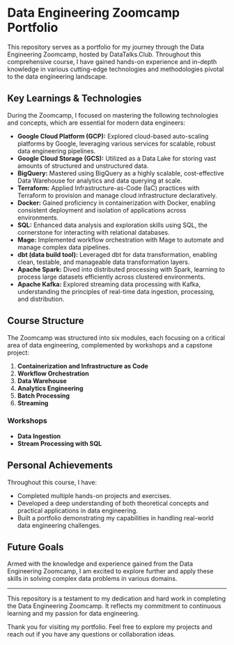 # Data Engineering Zoomcamp Portfolio

This repository serves as a portfolio for my journey through the Data Engineering Zoomcamp, hosted by DataTalks.Club. Throughout this comprehensive course, I have gained hands-on experience and in-depth knowledge in various cutting-edge technologies and methodologies pivotal to the data engineering landscape.

## Key Learnings & Technologies

During the Zoomcamp, I focused on mastering the following technologies and concepts, which are essential for modern data engineers:

- **Google Cloud Platform (GCP):** Explored cloud-based auto-scaling platforms by Google, leveraging various services for scalable, robust data engineering pipelines.
- **Google Cloud Storage (GCS):** Utilized as a Data Lake for storing vast amounts of structured and unstructured data.
- **BigQuery:** Mastered using BigQuery as a highly scalable, cost-effective Data Warehouse for analytics and data querying at scale.
- **Terraform:** Applied Infrastructure-as-Code (IaC) practices with Terraform to provision and manage cloud infrastructure declaratively.
- **Docker:** Gained proficiency in containerization with Docker, enabling consistent deployment and isolation of applications across environments.
- **SQL:** Enhanced data analysis and exploration skills using SQL, the cornerstone for interacting with relational databases.
- **Mage:** Implemented workflow orchestration with Mage to automate and manage complex data pipelines.
- **dbt (data build tool):** Leveraged dbt for data transformation, enabling clean, testable, and manageable data transformation layers.
- **Apache Spark:** Dived into distributed processing with Spark, learning to process large datasets efficiently across clustered environments.
- **Apache Kafka:** Explored streaming data processing with Kafka, understanding the principles of real-time data ingestion, processing, and distribution.

## Course Structure

The Zoomcamp was structured into six modules, each focusing on a critical area of data engineering, complemented by workshops and a capstone project:

1. **Containerization and Infrastructure as Code**
2. **Workflow Orchestration**
3. **Data Warehouse**
4. **Analytics Engineering**
5. **Batch Processing**
6. **Streaming**

### Workshops

- **Data Ingestion**
- **Stream Processing with SQL**

<!-- ### Capstone Project

The culmination of the course was a comprehensive project that required the application of all the skills and technologies learned throughout the modules. This project provided a practical, hands-on experience in designing, building, and deploying a scalable data engineering pipeline. -->

## Personal Achievements

Throughout this course, I have:

- Completed multiple hands-on projects and exercises.
- Developed a deep understanding of both theoretical concepts and practical applications in data engineering.
- Built a portfolio demonstrating my capabilities in handling real-world data engineering challenges.

## Future Goals

Armed with the knowledge and experience gained from the Data Engineering Zoomcamp, I am excited to explore further and apply these skills in solving complex data problems in various domains.

---

This repository is a testament to my dedication and hard work in completing the Data Engineering Zoomcamp. It reflects my commitment to continuous learning and my passion for data engineering.

Thank you for visiting my portfolio. Feel free to explore my projects and reach out if you have any questions or collaboration ideas.
 
 